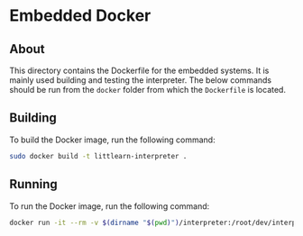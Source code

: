 # Embedded Docker

## About

This directory contains the Dockerfile for the embedded systems. It is mainly used building and testing the interpreter. The below commands should be run from the `docker` folder from which the `Dockerfile` is located.

## Building

To build the Docker image, run the following command:

```bash
sudo docker build -t littlearn-interpreter .
```

## Running

To run the Docker image, run the following command:

```bash
docker run -it --rm -v $(dirname "$(pwd)")/interpreter:/root/dev/interpreter -v /dev:/dev littlearn-interpreter
```